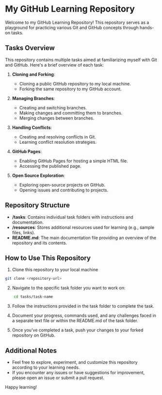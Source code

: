 # My GitHub Learning Repository

Welcome to my GitHub Learning Repository! This repository serves as a playground for practicing various Git and GitHub concepts through hands-on tasks.

## Tasks Overview

This repository contains multiple tasks aimed at familiarizing myself with Git and GitHub. Here's a brief overview of each task:

1. **Cloning and Forking**: 
   - Cloning a public GitHub repository to my local machine.
   - Forking the same repository to my GitHub account.

2. **Managing Branches**:
   - Creating and switching branches.
   - Making changes and committing them to branches.
   - Merging changes between branches.

3. **Handling Conflicts**:
   - Creating and resolving conflicts in Git.
   - Learning conflict resolution strategies.

4. **GitHub Pages**:
   - Enabling GitHub Pages for hosting a simple HTML file.
   - Accessing the published page.

5. **Open Source Exploration**:
   - Exploring open-source projects on GitHub.
   - Opening issues and contributing to projects.

## Repository Structure

- **/tasks**: Contains individual task folders with instructions and documentation.
- **/resources**: Stores additional resources used for learning (e.g., sample files, links).
- **README.md**: The main documentation file providing an overview of the repository and its contents.

## How to Use This Repository

1. Clone this repository to your local machine

```bash
git clone <repository-url>
```

2. Navigate to the specific task folder you want to work on:
```bash
    cd tasks/task-name
```

3. Follow the instructions provided in the task folder to complete the task.

4. Document your progress, commands used, and any challenges faced in a separate text file or within the README.md of the task folder.

5. Once you've completed a task, push your changes to your forked repository on GitHub.

## Additional Notes

- Feel free to explore, experiment, and customize this repository according to your learning needs.
- If you encounter any issues or have suggestions for improvement, please open an issue or submit a pull request.

Happy learning!



